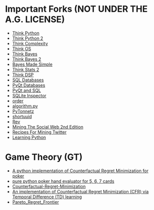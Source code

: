 Important Forks (NOT UNDER THE A.G. LICENSE)
============================================
* [Think Python](https://github.com/antiface/ThinkPython)
* [Think Python 2](https://github.com/antiface/ThinkPython2)
* [Think Complexity](https://github.com/antiface/ThinkComplexity)
* [Think OS](https://github.com/antiface/ThinkOS)
* [Think Bayes](https://github.com/antiface/ThinkBayes)
* [Think Bayes 2](https://github.com/antiface/ThinkBayes2)
* [Bayes Made Simple](https://github.com/antiface/BayesMadeSimple)
* [Think Stats 2](https://github.com/antiface/ThinkStats2)
* [Think DSP](https://github.com/antiface/ThinkDSP)
* [SQL Databases](https://github.com/antiface/SQLDatabases)
* [PyQt Databases](https://github.com/antiface/PyQtDatabases)
* [PyQt and SQL](https://github.com/antiface/PyQt_and_SQL)
* [SQLite Inspector](https://github.com/antiface/SQLiteInspector)
* [order](https://github.com/antiface/order)
* [algorithm.py](https://github.com/antiface/algorithm.py)
* [PyTonnetz](https://github.com/antiface/PyTonnetz)
* [shortuuid](https://github.com/antiface/shortuuid)
* [Rev](https://github.com/antiface/Rev)
* [Mining The Social Web 2nd Edition](https://github.com/antiface/Mining-the-Social-Web-2nd-Edition)
* [Recipes For Mining Twitter](https://github.com/antiface/Recipes-for-Mining-Twitter)
* [Learning Python](https://github.com/antiface/LearningPython)

Game Theory (GT)
================
* [A python implementation of Counterfactual Regret Minimization for poker](https://github.com/antiface/pycfr)
* [pure python poker hand evaluator for 5, 6, 7 cards](https://github.com/antiface/pokerhand-eval)
* [Counterfactual-Regret-Minimization](https://github.com/antiface/Counterfactual-Regret-Minimization)
* [An implementation of Counterfactual Regret Minimization (CFR) via Temporal Difference (TD) learning](https://github.com/antiface/td_cfr)
* [Pareto_Regret_Frontier](https://github.com/antiface/Pareto_Regret_Frontier)
